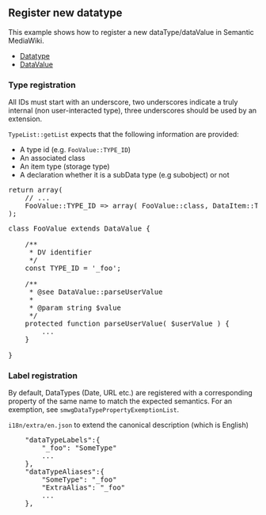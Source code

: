 ## Register new datatype

This example shows how to register a new dataType/dataValue in Semantic MediaWiki.

* [Datatype](https://www.semantic-mediawiki.org/wiki/Help:Datatype)
* [DataValue](https://www.semantic-mediawiki.org/wiki/Help:DataValue)

### Type registration

All IDs must start with an underscore, two underscores indicate a truly internal
(non user-interacted type), three underscores should be used by an extension.

`TypeList::getList` expects that the following information are provided:

* A type id (e.g. `FooValue::TYPE_ID`)
* An associated class
* An item type (storage type)
* A declaration whether it is a subData type (e.g subobject) or not

<pre>
return array(
	// ...
	FooValue::TYPE_ID => array( FooValue::class, DataItem::TYPE_WIKIPAGE, true ),
);
</pre>

<pre>
class FooValue extends DataValue {

	/**
	 * DV identifier
	 */
	const TYPE_ID = '_foo';

	/**
	 * @see DataValue::parseUserValue
	 *
	 * @param string $value
	 */
	protected function parseUserValue( $userValue ) {
		...
	}

}
</pre>

### Label registration

By default, DataTypes (Date, URL etc.) are registered with a corresponding property
of the same name to match the expected semantics. For an exemption, see
`smwgDataTypePropertyExemptionList`.

`i18n/extra/en.json` to extend the canonical description (which is English)

<pre>
	"dataTypeLabels":{
		"_foo": "SomeType"
		...
	},
	"dataTypeAliases":{
		"SomeType": "_foo"
		"ExtraAlias": "_foo"
		...
	},
</pre>
